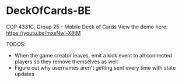 # DeckOfCards-BE

COP 4331C, Group 25 - Mobile Deck of Cards
View the demo here: https://youtu.be/mxsNwl-X8tM

TODOS:

-   When the game creator leaves, emit a kick event to all connected players so they remove themselves as well
-   Figure out why usernames aren't getting sent every time with state updates
